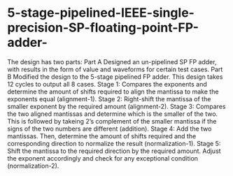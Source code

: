 # 5-stage-pipelined-IEEE-single-precision-SP-floating-point-FP-adder-
The design has two parts:
Part A 
Designed an un-pipelined SP FP adder, with results in the form of value and waveforms for certain test cases. 
Part B 
Modified the design to the 5-stage pipelined FP adder. This design takes 12 cycles to output all 8 cases. Stage 1: Compares the exponents and determine the amount of shifts required to align the mantissa to make the exponents equal (alignment-1). Stage 2: Right-shift the mantissa of the smaller exponent by the required amount (alignment-2). Stage 3: Compares the two aligned mantissas and determine which is the smaller of the two. This is followed by takeing 2’s complement of the smaller mantissa if the signs of the two numbers are different (addition). Stage 4: Add the two mantissas. Then, determine the amount of shifts required and the corresponding direction to normalize the result (normalization-1). Stage 5: Shift the mantissa to the required direction by the required amount. Adjust the exponent accordingly and check for any exceptional condition (normalization-2).
